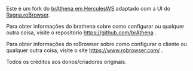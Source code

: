 Este é um fork do [brAthena em HerculesWS](https://github.com/brAthena/brAthena) adaptado com a UI do [Ragna.roBrowser](https://github.com/MrAntares/Ragna.roBrowser).

Para obter informações do brathena sobre como configurar ou qualquer outra coisa, visite o repositorio https://github.com/brAthena .

Para obter informações do roBrowser sobre como configurar o cliente ou qualquer outra coisa, visite o site https://www.robrowser.com/ .

Todos os créditos aos donos/criadores originais.
